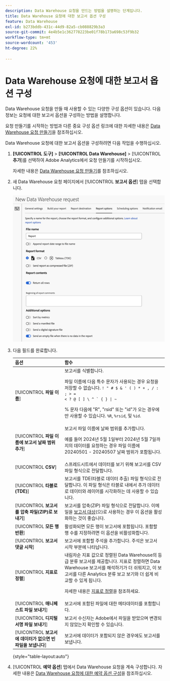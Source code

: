```yaml
---
description: Data Warehouse 요청을 만드는 방법을 설명하는 단계입니다.
title: Data Warehouse 요청에 대한 보고서 옵션 구성
feature: Data Warehouse
exl-id: b273bddb-431c-44d9-82a5-cb088829b3a3
source-git-commit: 4e4b5e1c362778223be01f78b173a698c53f9b32
workflow-type: tm+mt
source-wordcount: '453'
ht-degree: 22%

---
```


# Data Warehouse 요청에 대한 보고서 옵션 구성

Data Warehouse 요청을 만들 때 사용할 수 있는 다양한 구성 옵션이 있습니다. 다음 정보는 요청에 대한 보고서 옵션을 구성하는 방법을 설명합니다.

요청 만들기를 시작하는 방법과 다른 중요 구성 옵션 링크에 대한 자세한 내용은 [Data Warehouse 요청 만들기](/help/export/data-warehouse/create-request/t-dw-create-request.md)을 참조하십시오.

Data Warehouse 요청에 대한 보고서 옵션을 구성하려면 다음 작업을 수행하십시오.

1. **[!UICONTROL 도구]** > **[!UICONTROL Data Warehouse]** > [!UICONTROL **추가**]&#x200B;를 선택하여 Adobe Analytics에서 요청 만들기를 시작하십시오.

   자세한 내용은 [Data Warehouse 요청 만들기](/help/export/data-warehouse/create-request/t-dw-create-request.md)를 참조하십시오.

1. 새 Data Warehouse 요청 페이지에서 [!UICONTROL **보고서 옵션**] 탭을 선택합니다.

   ![보고서 대상 탭](assets/dw-report-options.png) <!-- update screenshot to include Sort by metrics -->

1. 다음 필드를 완료합니다. 

   | 옵션 | 함수 |
   |---------|----------|
   | [!UICONTROL **파일 이름**] | 보고서를 식별합니다. <p>파일 이름에 다음 특수 문자가 사용되는 경우 요청을 저장할 수 없습니다. <code>! &quot; # $ &amp; &#39; ( ) * + , / : ; > = &lt; ? @ [ ] \ ^ &grave; { } \| ~</code> </p><p>% 문자 다음에 &quot;R&quot;, &quot;rsid&quot; 또는 &quot;id&quot;가 오는 경우에만 사용할 수 있습니다. <code>%R</code>, <code>%rsid</code>, 및 <code>%id</code>.</p> |
   | [!UICONTROL **파일 이름에 보고서 날짜 범위 추가**] | 보고서 파일 이름에 날짜 범위를 추가합니다. <p>예를 들어 2024년 5월 1일부터 2024년 5월 7일까지의 데이터를 요청하는 경우 파일 이름에 20240501 - 20240507 날짜 범위가 포함됩니다.</p> |
   | [!UICONTROL **CSV**] | 스프레드시트에서 데이터를 보기 위해 보고서를 CSV 파일 형식으로 전달합니다. |
   | [!UICONTROL **타블로(TDE)**] | 보고서를 TDE(타블로 데이터 추출) 파일 형식으로 전달합니다. 이 파일 형식은 타블로 내에서 추가 데이터로 데이터와 레이어를 시각화하는 데 사용할 수 있습니다. |
   | [!UICONTROL **보고서를 압축 파일(ZIP)로 보내기**] | 보고서를 압축(ZIP) 파일 형식으로 전달합니다. 이메일을 [보고서 대상](/help/export/data-warehouse/create-request/dw-request-report-destinations.md)(으)로 사용하는 경우 이 옵션을 활성화하는 것이 좋습니다. |
   | [!UICONTROL **모든 행 반환**] | 활성화되면 모든 행이 보고서에 포함됩니다. 포함할 행 수를 지정하려면 이 옵션을 비활성화합니다. |
   | [!UICONTROL **보고서 댓글 시작**] | 보고서에 포함할 주석을 추가합니다. 주석은 보고서 시작 부분에 나타납니다. |
   | [!UICONTROL **지표로 정렬**] | 내림차순 지표 값으로 정렬된 Data Warehouse의 등급 분류 보고서를 제공합니다. 지표로 정렬하면 Data Warehouse 보고서를 해석하기가 더 쉬워지고, 이 보고서를 다른 Analytics 분류 보고 보기와 더 쉽게 비교할 수 있게 됩니다.<p>자세한 내용은 [지표로 정렬](/help/export/data-warehouse/sorting-by-metric.md)을 참조하세요.</p> |
   | [!UICONTROL **매니페스트 파일 보내기**] | 보고서에 포함된 파일에 대한 메타데이터를 포함합니다.<!-- What kind of metadata is included in the manifest file? --> |
   | [!UICONTROL **디지털 서명 파일 보내기**] | 보고서 수신자는 Adobe에서 파일을 받았으며 변경되지 않았는지 확인할 수 있습니다. |
   | [!UICONTROL **보고서에 데이터가 없으면 빈 파일을 보냅니다**] | 보고서에 데이터가 포함되지 않은 경우에도 보고서를 보냅니다. |

   {style="table-layout:auto"}

1. [!UICONTROL **예약 옵션**] 탭에서 Data Warehouse 요청을 계속 구성합니다. 자세한 내용은 [Data Warehouse 요청에 대한 예약 옵션 구성](/help/export/data-warehouse/create-request/dw-request-scheduling.md)을 참조하십시오.

